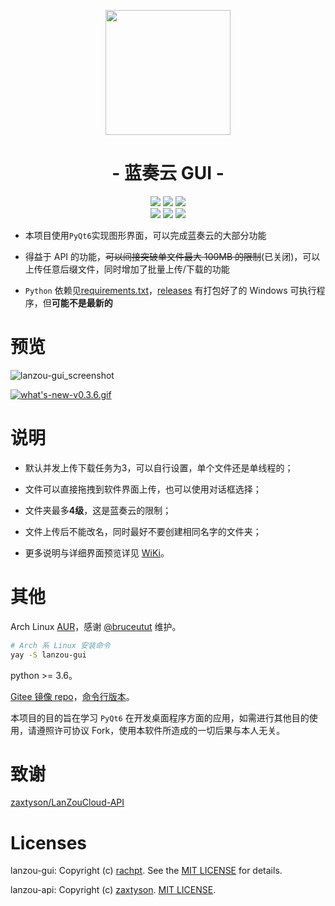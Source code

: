 <p align="center">
<img src="https://pc.woozooo.com/img/logo2.gif" width="200">
</p>

<h1 align="center">- 蓝奏云 GUI -</h1>

<p align="center">
<img src="https://img.shields.io/badge/support-Windows-blue?logo=Windows">
<img src="https://img.shields.io/badge/support-Linux-yellow?logo=Linux">
<img src="https://img.shields.io/badge/support-MacOS-green?logo=apple">
<br />
<img src="https://img.shields.io/github/v/release/rachpt/lanzou-gui.svg?logo=iCloud">
<img src="https://img.shields.io/github/last-commit/rachpt/lanzou-gui.svg">
<img src="https://img.shields.io/github/downloads/rachpt/lanzou-gui/total.svg">
</p>

- 本项目使用`PyQt6`实现图形界面，可以完成蓝奏云的大部分功能

- 得益于 API 的功能，~~可以间接突破单文件最大 100MB 的限制~~(已关闭)，可以上传任意后缀文件，同时增加了批量上传/下载的功能

- `Python` 依赖见[requirements.txt](https://github.com/rachpt/lanzou-gui/blob/master/requirements.txt)，[releases](https://github.com/rachpt/lanzou-gui/releases) 有打包好了的 Windows 可执行程序，但**可能不是最新的**

# 预览

![lanzou-gui_screenshot](https://i.loli.net/2020/07/24/DmRBtuAjhikGep8.png)

[![what's-new-v0.3.6.gif](https://i.loli.net/2021/01/03/UCkicu6H7QeOyMs.gif)](https://files.catbox.moe/o2b3q1.webp)


# 说明
- 默认并发上传下载任务为3，可以自行设置，单个文件还是单线程的；

- 文件可以直接拖拽到软件界面上传，也可以使用对话框选择；

- 文件夹最多**4级**，这是蓝奏云的限制；

- 文件上传后不能改名，同时最好不要创建相同名字的文件夹；

- 更多说明与详细界面预览详见 [WiKi](https://github.com/rachpt/lanzou-gui/wiki)。


# 其他

Arch Linux [AUR](https://aur.archlinux.org/packages/lanzou-gui/)，感谢 [@bruceutut](https://aur.archlinux.org/account/bruceutut) 维护。

```sh
# Arch 系 Linux 安装命令
yay -S lanzou-gui
```

python >= 3.6。

[Gitee 镜像 repo](https://gitee.com/rachpt/lanzou-gui)，[命令行版本](https://github.com/zaxtyson/LanZouCloud-CMD)。

本项目的目的旨在学习 `PyQt6` 在开发桌面程序方面的应用，如需进行其他目的使用，请遵照许可协议 Fork，使用本软件所造成的一切后果与本人无关。

# 致谢

[zaxtyson/LanZouCloud-API](https://github.com/zaxtyson/LanZouCloud-API)


# Licenses

lanzou-gui: Copyright (c) [rachpt](https://gitee.com/rachpt/). See the [MIT LICENSE](https://github.com/rachpt/lanzou-gui/blob/master/LICENSE) for details.

lanzou-api: Copyright (c) [zaxtyson](https://github.com/zaxtyson/). [MIT LICENSE](https://github.com/zaxtyson/LanZouCloud-API/blob/master/LICENSE).
